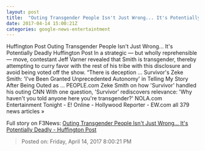 ```yaml
---
layout: post
title:  "Outing Transgender People Isn't Just Wrong... It's Potentially Deadly - Huffington Post"
date: 2017-04-14 15:00:21Z
categories: google-news-entertaintment
---
```


Huffington Post Outing Transgender People Isn't Just Wrong... It's Potentially Deadly Huffington Post In a strategic ― but wholly reprehensible ― move, contestant Jeff Varner revealed that Smith is transgender, thereby attempting to curry favor with the rest of his tribe with this disclosure and avoid being voted off the show. “There is deception ... Survivor's Zeke Smith: 'I've Been Granted Unprecedented Autonomy' in Telling My Story After Being Outed as ... PEOPLE.com Zeke Smith on how 'Survivor' handled his outing CNN With one question, 'Survivor' rediscovers relevance: 'Why haven't you told anyone here you're transgender?' NOLA.com Entertainment Tonight - E! Online - Hollywood Reporter - EW.com all 379 news articles »


Full story on F3News: [Outing Transgender People Isn't Just Wrong... It's Potentially Deadly - Huffington Post](http://www.f3nws.com/n/bAuZcG)

> Posted on: Friday, April 14, 2017 8:00:21 PM
